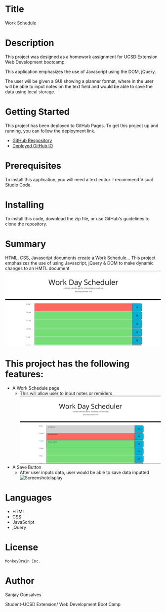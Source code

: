 # Title
Work Schedule
# Description
This project was designed as a homework assignment for UCSD Extension Web Development bootcamp.

This application emphasizes the use of Javascript using the DOM, jQuery.

The user will be given a GUI showing a planner format, where in the user will be able to input notes on the text field and would be able to save the data using local storage.

# Getting Started
This project has been deployed to GitHub Pages. To get this project up and running, you can follow the deployment link.
   + [GitHub Respository]() 
   + [Deployed GitHub IO]()

# Prerequisites
To install this application, you will need a text editor. I recommend Visual Studio Code.

# Installing
To install this code, download the zip file, or use GitHub's guidelines to clone the repository.

# Summary
HTML, CSS, Javascript documents create a Work Schedule...
This project emphasizes the use of using Javascript, jQuery & DOM to make dynamic changes to an HMTL document
  ![ScreenshotIntro](https://github.com/sanjay1626/Work-Schedule/blob/main/assests/Intro.jpg)

# This project has the following features:
+ A Work Schedule page
    - This will allow user to input notes or remiders
    ![ScreenshotQuestions](https://github.com/sanjay1626/Work-Schedule/blob/main/assests/User%20Input.jpg)
+ A Save Button
    - After user inputs data, user would be able to save data inputted
     ![Screenshotdisplay]()
  
# Languages
  + HTML
  + CSS
  + JavaScript
  + jQuery
  
# License
    MonkeyBrain Inc. 

# Author
  Sanjay Gonsalves
  
  Student-UCSD Extension/
  Web Development Boot Camp
